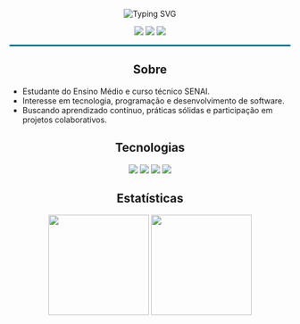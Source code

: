 <!-- Banner animado simples -->
<p align="center">
  <img src="https://readme-typing-svg.demolab.com?font=JetBrains+Mono&size=32&duration=2500&pause=800&color=00ADD8&center=true&width=800&lines=Ola!+sou+KyriGo!;Estudante+SENAI+e+Ensino+Medio;Foco+em+tecnologia+e+Go;Bem-vindo+ao+meu+GitHub!" alt="Typing SVG" />
</p>

<p align="center">
  <img src="https://img.shields.io/badge/SENAI-ED1C24?style=flat&logo=senai&logoColor=white">
  <img src="https://img.shields.io/badge/Go-00ADD8?logo=go&logoColor=white&style=flat">
  <img src="https://img.shields.io/github/followers/KyriGo?label=seguidores&style=social">
</p>

<hr style="border:1px solid #00ADD8;"/>

<h2 align="center">Sobre</h2>

- Estudante do Ensino Médio e curso técnico SENAI.
- Interesse em tecnologia, programação e desenvolvimento de software.
- Buscando aprendizado contínuo, práticas sólidas e participação em projetos colaborativos.

<h2 align="center">Tecnologias</h2>

<p align="center">
  <img src="https://img.shields.io/badge/Git-F05032?style=flat&logo=git&logoColor=white">
  <img src="https://img.shields.io/badge/Linux-333333?style=flat&logo=linux&logoColor=white">
  <img src="https://img.shields.io/badge/PostgreSQL-336791?style=flat&logo=postgresql&logoColor=white">
  <img src="https://img.shields.io/badge/VSCode-007ACC?style=flat&logo=visualstudiocode&logoColor=white">
</p>

<h2 align="center">Estatísticas</h2>

<p align="center">
  <img height="180em" src="https://github-readme-stats.vercel.app/api?username=Salada-De-Flutter&show_icons=true&theme=tokyonight&hide_title=true&hide_border=true"/>
  <img height="180em" src="https://github-readme-stats.vercel.app/api/top-langs/?username=Salada-De-Flutter&layout=compact&langs_count=6&theme=tokyonight&hide_border=true"/>
</p>
